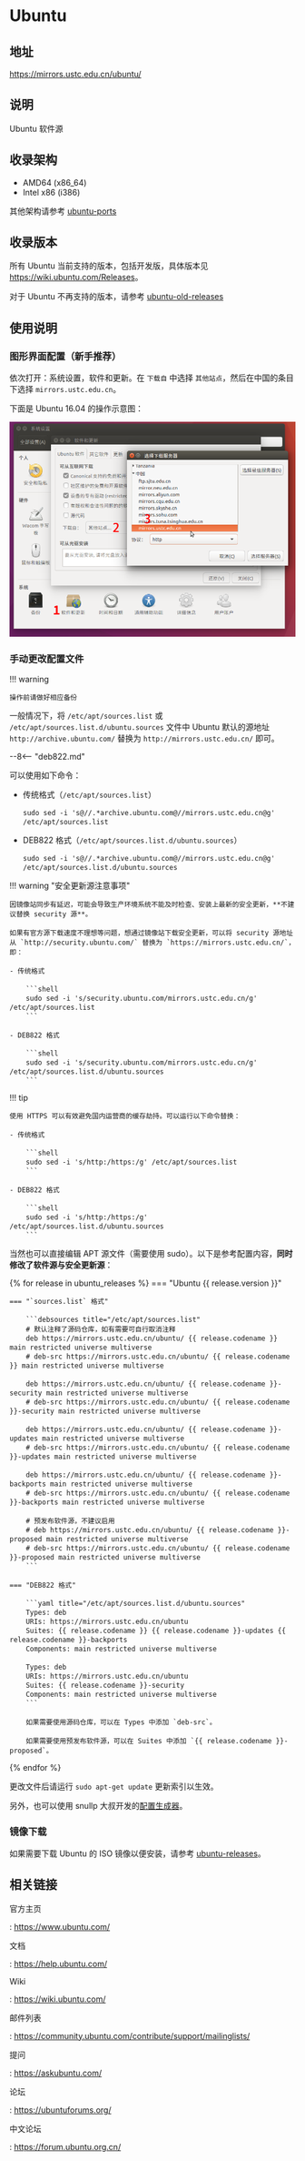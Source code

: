 # Ubuntu

## 地址

<https://mirrors.ustc.edu.cn/ubuntu/>

## 说明

Ubuntu 软件源

## 收录架构

- AMD64 (x86_64)
- Intel x86 (i386)

其他架构请参考 [ubuntu-ports](ubuntu-ports.md)

## 收录版本

所有 Ubuntu 当前支持的版本，包括开发版，具体版本见 <https://wiki.ubuntu.com/Releases>。

对于 Ubuntu 不再支持的版本，请参考 [ubuntu-old-releases](ubuntu-old-releases.md)

## 使用说明

### 图形界面配置（新手推荐）

依次打开：系统设置，软件和更新。在 `下载自` 中选择 `其他站点`，然后在中国的条目下选择 `mirrors.ustc.edu.cn`。

下面是 Ubuntu 16.04 的操作示意图：

![image](images/ubuntu-setting.png)

### 手动更改配置文件

!!! warning

    操作前请做好相应备份

一般情况下，将 `/etc/apt/sources.list` 或 `/etc/apt/sources.list.d/ubuntu.sources` 文件中 Ubuntu 默认的源地址 `http://archive.ubuntu.com/` 替换为 `http://mirrors.ustc.edu.cn/` 即可。

--8<-- "deb822.md"

可以使用如下命令：

- 传统格式（`/etc/apt/sources.list`）

    ```shell
    sudo sed -i 's@//.*archive.ubuntu.com@//mirrors.ustc.edu.cn@g' /etc/apt/sources.list
    ```

- DEB822 格式（`/etc/apt/sources.list.d/ubuntu.sources`）

    ```shell
    sudo sed -i 's@//.*archive.ubuntu.com@//mirrors.ustc.edu.cn@g' /etc/apt/sources.list.d/ubuntu.sources
    ```

!!! warning "安全更新源注意事项"

    因镜像站同步有延迟，可能会导致生产环境系统不能及时检查、安装上最新的安全更新，**不建议替换 security 源**。
    
    如果有官方源下载速度不理想等问题，想通过镜像站下载安全更新，可以将 security 源地址从 `http://security.ubuntu.com/` 替换为 `https://mirrors.ustc.edu.cn/`，即：
    
    - 传统格式

        ```shell
        sudo sed -i 's/security.ubuntu.com/mirrors.ustc.edu.cn/g' /etc/apt/sources.list
        ```
    
    - DEB822 格式

        ```shell
        sudo sed -i 's/security.ubuntu.com/mirrors.ustc.edu.cn/g' /etc/apt/sources.list.d/ubuntu.sources
        ```

!!! tip

    使用 HTTPS 可以有效避免国内运营商的缓存劫持。可以运行以下命令替换：

    - 传统格式

        ```shell
        sudo sed -i 's/http:/https:/g' /etc/apt/sources.list
        ```
    
    - DEB822 格式

        ```shell
        sudo sed -i 's/http:/https:/g' /etc/apt/sources.list.d/ubuntu.sources
        ```

当然也可以直接编辑 APT 源文件（需要使用 sudo）。以下是参考配置内容，**同时修改了软件源与安全更新源**：

{% for release in ubuntu_releases %}
=== "Ubuntu {{ release.version }}"

    === "`sources.list` 格式"

        ```debsources title="/etc/apt/sources.list"
        # 默认注释了源码仓库，如有需要可自行取消注释
        deb https://mirrors.ustc.edu.cn/ubuntu/ {{ release.codename }} main restricted universe multiverse
        # deb-src https://mirrors.ustc.edu.cn/ubuntu/ {{ release.codename }} main restricted universe multiverse

        deb https://mirrors.ustc.edu.cn/ubuntu/ {{ release.codename }}-security main restricted universe multiverse
        # deb-src https://mirrors.ustc.edu.cn/ubuntu/ {{ release.codename }}-security main restricted universe multiverse

        deb https://mirrors.ustc.edu.cn/ubuntu/ {{ release.codename }}-updates main restricted universe multiverse
        # deb-src https://mirrors.ustc.edu.cn/ubuntu/ {{ release.codename }}-updates main restricted universe multiverse

        deb https://mirrors.ustc.edu.cn/ubuntu/ {{ release.codename }}-backports main restricted universe multiverse
        # deb-src https://mirrors.ustc.edu.cn/ubuntu/ {{ release.codename }}-backports main restricted universe multiverse

        # 预发布软件源，不建议启用
        # deb https://mirrors.ustc.edu.cn/ubuntu/ {{ release.codename }}-proposed main restricted universe multiverse
        # deb-src https://mirrors.ustc.edu.cn/ubuntu/ {{ release.codename }}-proposed main restricted universe multiverse
        ```

    === "DEB822 格式"

        ```yaml title="/etc/apt/sources.list.d/ubuntu.sources"
        Types: deb
        URIs: https://mirrors.ustc.edu.cn/ubuntu
        Suites: {{ release.codename }} {{ release.codename }}-updates {{ release.codename }}-backports
        Components: main restricted universe multiverse

        Types: deb
        URIs: https://mirrors.ustc.edu.cn/ubuntu
        Suites: {{ release.codename }}-security
        Components: main restricted universe multiverse
        ```

        如果需要使用源码仓库，可以在 Types 中添加 `deb-src`。

        如果需要使用预发布软件源，可以在 Suites 中添加 `{{ release.codename }}-proposed`。
{% endfor %}

更改文件后请运行 `sudo apt-get update` 更新索引以生效。

另外，也可以使用 snullp 大叔开发的[配置生成器](https://mirrors.ustc.edu.cn/repogen)。

### 镜像下载

如果需要下载 Ubuntu 的 ISO 镜像以便安装，请参考 [ubuntu-releases](ubuntu-releases.md)。

## 相关链接

官方主页

:   <https://www.ubuntu.com/>

文档

:   <https://help.ubuntu.com/>

Wiki

:   <https://wiki.ubuntu.com/>

邮件列表

:   <https://community.ubuntu.com/contribute/support/mailinglists/>

提问

:   <https://askubuntu.com/>

论坛

:   <https://ubuntuforums.org/>

中文论坛

:   <https://forum.ubuntu.org.cn/>
